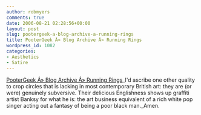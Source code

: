 ```yaml
---
author: robmyers
comments: true
date: 2006-08-21 02:28:56+00:00
layout: post
slug: pootergeek-a-blog-archive-a-running-rings
title: PooterGeek Â» Blog Archive Â» Running Rings
wordpress_id: 1082
categories:
- Aesthetics
- Satire
---
```


[PooterGeek Â» Blog Archive Â» Running Rings](http://www.pootergeek.com/?p=2403)_I'd ascribe one other quality to crop circles that is lacking in most contemporary British art: they are (or were) genuinely subversive. Their delicious Englishness shows up graffiti artist Banksy for what he is: the art business equivalent of a rich white pop singer acting out a fantasy of being a poor black man._Amen.

